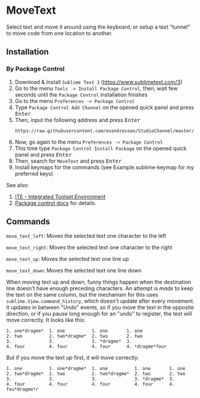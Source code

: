 MoveText
========

Select text and move it around using the keyboard, or setup a text "tunnel" to move code from one location to another.


## Installation

### By Package Control

1. Download & Install `Sublime Text 3` (https://www.sublimetext.com/3)
1. Go to the menu `Tools -> Install Package Control`, then,
   wait few seconds until the `Package Control` installation finishes
1. Go to the menu `Preferences -> Package Control`
1. Type `Package Control Add Channel` on the opened quick panel and press <kbd>Enter</kbd>
1. Then, input the following address and press <kbd>Enter</kbd>
   ```
   https://raw.githubusercontent.com/evandrocoan/StudioChannel/master/channel.json
   ```
1. Now, go again to the menu `Preferences -> Package Control`
1. This time type `Package Control Install Package` on the opened quick panel and press <kbd>Enter</kbd>
1. Then, search for `MoveText` and press <kbd>Enter</kbd>
1. Install keymaps for the commands (see Example.sublime-keymap for my preferred keys)

See also:
1. [ITE - Integrated Toolset Environment](https://github.com/evandrocoan/ITE)
1. [Package control docs](https://packagecontrol.io/docs/usage) for details.


Commands
--------

`move_text_left`: Moves the selected text one character to the left

`move_text_right`: Moves the selected text one character to the right

`move_text_up`: Moves the selected text one line up

`move_text_down`: Moves the selected text one line down

When moving text up and down, funny things happen when the destination line doesn't have enough preceding characters.  An attempt *is made* to keep the text on the same column, but the mechanism for this uses `sublime.View.command_history`, which doesn't update after every movement.  It updates in between "Undo" events, so if you move the text in the opposite direction, or if you pause long enough for an "undo" to register, the text will move correctly.  It looks like this:

    1. one*dragme*  1. one          1. one       1. one
    2. two          2. two*dragme*  2. two       2. two
    3.              3.              3. *dragme*  3.
    4. four         4. four         4. four      4. *dragme*four

But if you move the text *up* first, it will move correctly:

    1. one          1. one*dragme*  1. one          1. one       1. one
    2. two*dragme*  2. two          2. two*dragme*  2. two       2. two
    3.              3.              3.              3. *dragme*  3.
    4. four         4. four         4. four         4. four      4. fou*dragme*r
